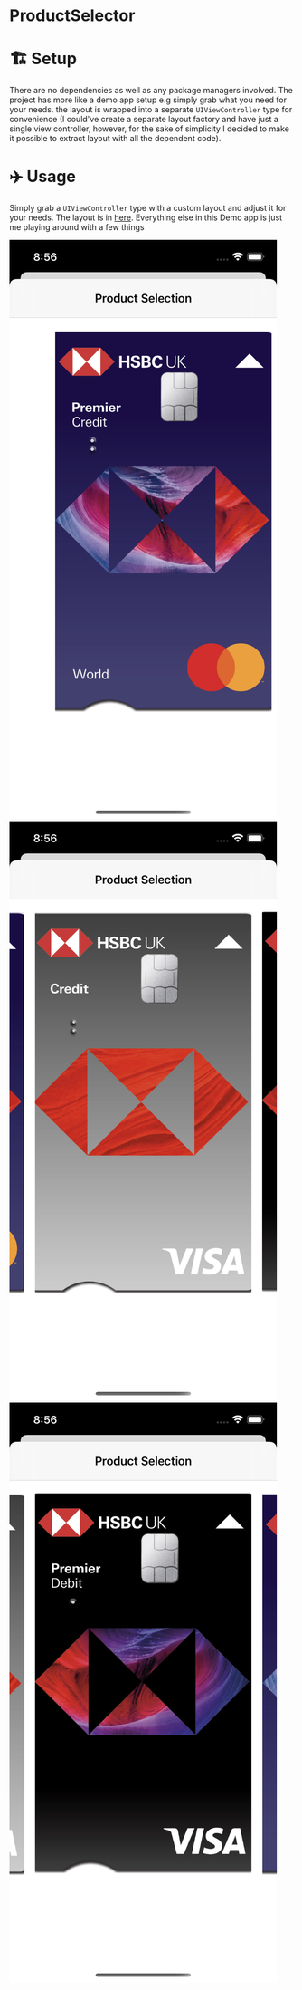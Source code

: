 # ProductSelector 

# 🏗 Setup
There are no dependencies as well as any package managers involved. 
The project has more like a demo app setup e.g simply grab what you need for your needs. 
the layout is wrapped into a separate `UIViewController` type for convenience (I could've create a separate layout factory and have just a single view controller, however, for the sake of simplicity I decided to make it possible to extract layout with all the dependent code).

# ✈️ Usage
Simply grab a `UIViewController` type with a custom layout and adjust it for your needs. The layout is in [here](https://alm-github.systems.uk.hsbc/45055467/ProductSelector/tree/master/ProductSelector/Layout).
Everything else in this Demo app is just me playing around with a few things

![IMG](/images/1.png)
![IMG](/images/2.png)
![IMG](/images/3.png)

